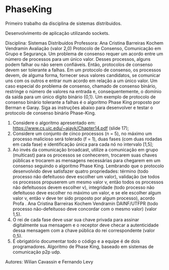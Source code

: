 # PhaseKing
Primeiro trabalho da disciplina de sistemas dístribuidos.

Desenvolvimento de aplicação utilizando sockets.

Disciplina: Sistemas Distribuídos
Professora: Ana Cristina Barreiras Kochem Vendramin
Avaliação (valor 2,0)
Protocolo de Consenso,
Comunicação em Grupo e Segurança.
Um problema de consenso requer um acordo entre um número de
processos para um único valor. Desses processos, alguns podem falhar ou não
serem confiáveis. Então, protocolos de consenso devem ser tolerante a falhas. Em
um protocolo de consenso, os processos devem, de alguma forma, fornecer seus
valores candidatos, se comunicar uns com os outros e entrar num acordo em
relação a um único valor. Um caso especial do problema de consenso, chamado
de consenso binário, restringe o número de valores na entrada e,
consequentemente, o domínio da saída para um único dígito binário {0,1}. Um
exemplo de protocolo de consenso binário tolerante a falhas é o algoritmo Phase
King proposto por Berman e Garay.
Siga as instruções abaixo para desenvolver e testar o protocolo de
consenso binário Phase-King.
1. Considere o algoritmo apresentado em:
https://www.cs.uic.edu/~ajayk/Chapter14.pdf (slide 17);
2. Considere um conjunto de cinco processos (n = 5), no máximo um
processo malicioso será tolerado (f = 1), duas fases (com duas rodadas
em cada fase) e identificação única para cada nó no intervalo [1,5];
3. Ao invés da comunicação broadcast, utilize a comunicação em grupo
(multicast) para os processos se conhecerem, trocarem suas chaves
públicas e trocarem as mensagens necessárias para chegarem em um
consenso seguindo o algoritmo Phase King. Lembrando que o protocolo
desenvolvido deve satisfazer quatro propriedades: término (todo
processo não defeituoso deve escolher um valor), validação (se todos os
processos propuserem um mesmo valor v, então todos os processos
não defeituosos devem escolher v), integridade (todo processo não
defeituoso deve escolher no máximo um valor, e se ele escolher algum
valor v, então v deve ter sido proposto por algum processo), acordo 
Profa
. Ana Cristina Barreiras Kochem Vendramin
DAINF/UTFPR
(todo processo não-defeituoso deve concordar com o mesmo valor)
(valor 1,5).
4. O rei de cada fase deve usar sua chave privada para assinar
digitalmente sua mensagem e o receptor deve checar a autenticidade
dessa mensagem com a chave pública do rei correspondente (valor 0,5).
5. É obrigatório documentar todo o código e a equipe é de dois
programadores.
Algoritmo de Phase King, baseado em sistemas de comunicação p2p udp.

Autores:
Wilian Cavassin e
Fernando Levy
